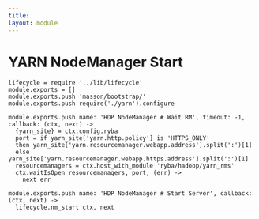 ```yaml
---
title: 
layout: module
---
```


# YARN NodeManager Start

    lifecycle = require '../lib/lifecycle'
    module.exports = []
    module.exports.push 'masson/bootstrap/'
    module.exports.push require('./yarn').configure

    module.exports.push name: 'HDP NodeManager # Wait RM', timeout: -1, callback: (ctx, next) ->
      {yarn_site} = ctx.config.ryba
      port = if yarn_site['yarn.http.policy'] is 'HTTPS_ONLY'
      then yarn_site['yarn.resourcemanager.webapp.address'].split(':')[1]
      else yarn_site['yarn.resourcemanager.webapp.https.address'].split(':')[1]
      resourcemanagers = ctx.host_with_module 'ryba/hadoop/yarn_rms'
      ctx.waitIsOpen resourcemanagers, port, (err) ->
        next err

    module.exports.push name: 'HDP NodeManager # Start Server', callback: (ctx, next) ->
      lifecycle.nm_start ctx, next
